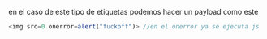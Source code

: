 en el caso de este tipo de etiquetas podemos hacer un payload como este 
```js
<img src=0 onerror=alert("fuckoff")> //en el onerror ya se ejecuta js
```
